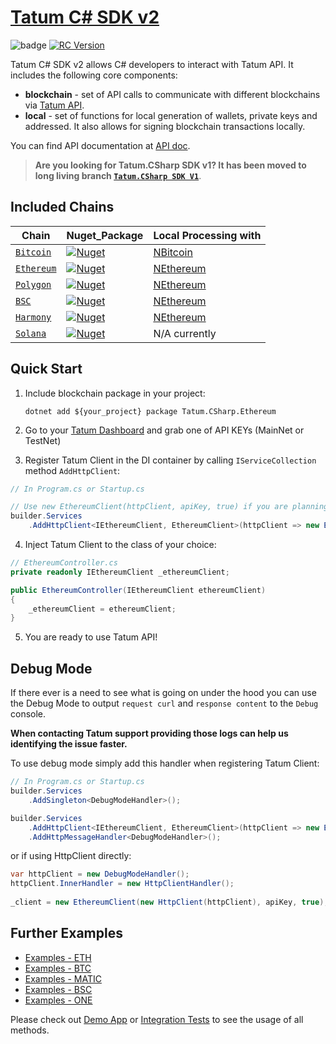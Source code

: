# [Tatum C# SDK v2](http://tatum.io/)

![badge](https://img.shields.io/endpoint?url=https://gist.githubusercontent.com/Smrecz/7c96c30e8017c8dfb57b88e323f8114b/raw/csharp-sdk-test-summary.json)
[![RC Version](https://github.com/tatumio/tatum-csharp/actions/workflows/developRelease.yml/badge.svg?branch=develop)](https://github.com/tatumio/tatum-csharp/actions/workflows/dotnet.yml)

Tatum C# SDK v2 allows C# developers to interact with Tatum API. It includes the following core components:

- **blockchain** - set of API calls to communicate with different blockchains via <a href="https://tatum.io" target="_blank">Tatum API</a>.
- **local** - set of functions for local generation of wallets, private keys and addressed. It also allows for signing blockchain transactions locally.

You can find API documentation at [API doc](https://tatum.io/apidoc).

> **Are you looking for Tatum.CSharp SDK v1? It has been moved to long living branch [`Tatum.CSharp SDK V1`](https://github.com/tatumio/tatum-csharp/tree/v1)**.

## Included Chains

| Chain                             | Nuget_Package                                                                                                                                  | Local Processing with                               |
|-----------------------------------|------------------------------------------------------------------------------------------------------------------------------------------------|-----------------------------------------------------|
| [`Bitcoin`](Bitcoin)              | <a href="https://www.nuget.org/packages/Tatum.CSharp.Bitcoin"><img alt="Nuget" src="https://buildstats.info/nuget/Tatum.CSharp.Bitcoin"></a>   | [NBitcoin](https://github.com/MetacoSA/NBitcoin)    |
| [`Ethereum`](Ethereum)            | <a href="https://www.nuget.org/packages/Tatum.CSharp.Ethereum"><img alt="Nuget" src="https://buildstats.info/nuget/Tatum.CSharp.Ethereum"></a> | [NEthereum](https://github.com/Nethereum/Nethereum) |
| [`Polygon`](Polygon)              | <a href="https://www.nuget.org/packages/Tatum.CSharp.Polygon"><img alt="Nuget" src="https://buildstats.info/nuget/Tatum.CSharp.Polygon"></a>   | [NEthereum](https://github.com/Nethereum/Nethereum) |
| [`BSC`](Bsc)                      | <a href="https://www.nuget.org/packages/Tatum.CSharp.Bsc"><img alt="Nuget" src="https://buildstats.info/nuget/Tatum.CSharp.Bsc"></a>           | [NEthereum](https://github.com/Nethereum/Nethereum) |
| [`Harmony`](Harmony) | <a href="https://www.nuget.org/packages/Tatum.CSharp.Harmony"><img alt="Nuget" src="https://buildstats.info/nuget/Tatum.CSharp.Harmony"></a>           | [NEthereum](https://github.com/Nethereum/Nethereum) |
| [`Solana`](Solana)   | <a href="https://www.nuget.org/packages/Tatum.CSharp.Solana"><img alt="Nuget" src="https://buildstats.info/nuget/Tatum.CSharp.Solana"></a>           | N/A currently                                       |

## Quick Start

1. Include blockchain package in your project:

   `dotnet add ${your_project} package Tatum.CSharp.Ethereum`

2. Go to your [Tatum Dashboard](https://dashboard.tatum.io) and grab one of API KEYs (MainNet or TestNet)

3. Register Tatum Client in the DI container by calling `IServiceCollection` method `AddHttpClient`:

```cs
// In Program.cs or Startup.cs

// Use new EthereumClient(httpClient, apiKey, true) if you are planning to use local functions targetted at testnet.
builder.Services
    .AddHttpClient<IEthereumClient, EthereumClient>(httpClient => new EthereumClient(httpClient, apiKey));
```
4. Inject Tatum Client to the class of your choice:

```cs
// EthereumController.cs
private readonly IEthereumClient _ethereumClient;

public EthereumController(IEthereumClient ethereumClient)
{
    _ethereumClient = ethereumClient;
}
```

5. You are ready to use Tatum API!

## Debug Mode

If there ever is a need to see what is going on under the hood you can use the Debug Mode to output `request curl` and `response content` to the `Debug` console.

**When contacting Tatum support providing those logs can help us identifying the issue faster.**

To use debug mode simply add this handler when registering Tatum Client:
```cs
// In Program.cs or Startup.cs
builder.Services
    .AddSingleton<DebugModeHandler>();

builder.Services
    .AddHttpClient<IEthereumClient, EthereumClient>(httpClient => new EthereumClient(httpClient, apiKey))
    .AddHttpMessageHandler<DebugModeHandler>();
```

or if using HttpClient directly:
```cs
var httpClient = new DebugModeHandler();
httpClient.InnerHandler = new HttpClientHandler();
        
_client = new EthereumClient(new HttpClient(httpClient), apiKey, true);
```

## Further Examples

- [Examples - ETH](Examples/Ethereum/ETH_Examples.md)
- [Examples - BTC](Examples/Bitcoin/BTC_Examples.md)
- [Examples - MATIC](Examples/Polygon/MATIC_Examples.md)
- [Examples - BSC](Examples/BSC/BSC_Examples.md)
- [Examples - ONE](Examples/Harmony/ONE_Examples.md)

Please check out [Demo App](Tatum.CSharp.Demo) or [Integration Tests](https://github.com/tatumio/tatum-csharp/tree/develop/Tatum.CSharp.Ethereum.Tests.Integration) to see the usage of all methods.
